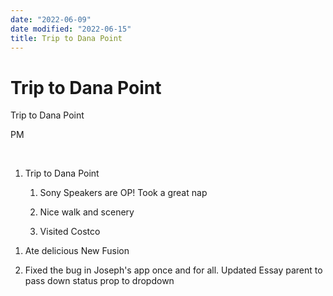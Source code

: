 ```yaml
---
date: "2022-06-09"
date modified: "2022-06-15"
title: Trip to Dana Point
---
```


# Trip to Dana Point
Trip to Dana Point

PM

 

1. Trip to Dana Point

	1. Sony Speakers are OP! Took a great nap

	2. Nice walk and scenery

	3. Visited Costco

<!-- -->

1. Ate delicious New Fusion

2. Fixed the bug in Joseph's app once and for all. Updated Essay parent to pass down status prop to dropdown
